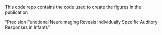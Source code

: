 This code repo contains the code used to create the figures in the publication

"Precision Functional Neuroimaging Reveals Individually Specific Auditory Responses in Infants"
